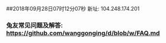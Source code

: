##2018年09月28日07时12分07秒 新址: 104.248.174.201
### 兔友常见问题及解答: https://github.com/wanggonging/d/blob/w/FAQ.md

